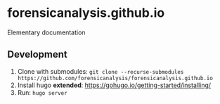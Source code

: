 # forensicanalysis.github.io
Elementary documentation

## Development

 1. Clone with submodules: `git clone --recurse-submodules https://github.com/forensicanalysis/forensicanalysis.github.io`
 1. Install hugo **extended**: https://gohugo.io/getting-started/installing/
 2. Run: `hugo server`
